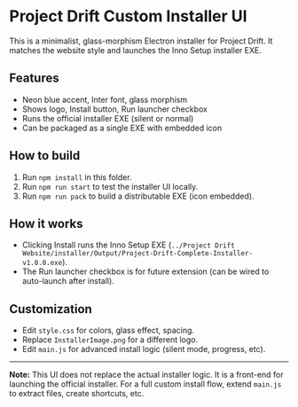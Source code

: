# Project Drift Custom Installer UI

This is a minimalist, glass-morphism Electron installer for Project Drift. It matches the website style and launches the Inno Setup installer EXE.

## Features
- Neon blue accent, Inter font, glass morphism
- Shows logo, Install button, Run launcher checkbox
- Runs the official installer EXE (silent or normal)
- Can be packaged as a single EXE with embedded icon

## How to build
1. Run `npm install` in this folder.
2. Run `npm run start` to test the installer UI locally.
3. Run `npm run pack` to build a distributable EXE (icon embedded).

## How it works
- Clicking Install runs the Inno Setup EXE (`../Project Drift Website/installer/Output/Project-Drift-Complete-Installer-v1.0.0.exe`).
- The Run launcher checkbox is for future extension (can be wired to auto-launch after install).

## Customization
- Edit `style.css` for colors, glass effect, spacing.
- Replace `InstallerImage.png` for a different logo.
- Edit `main.js` for advanced install logic (silent mode, progress, etc).

---

**Note:** This UI does not replace the actual installer logic. It is a front-end for launching the official installer. For a full custom install flow, extend `main.js` to extract files, create shortcuts, etc.

